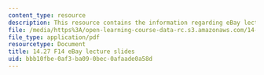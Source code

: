 ```yaml
---
content_type: resource
description: This resource contains the information regarding eBay lecture slides.
file: /media/https%3A/open-learning-course-data-rc.s3.amazonaws.com/14-27-economics-and-e-commerce-fall-2014/bbb10fbe0af3ba090bec0afaade0a58d_MIT14_27F14_lecslide6b.pdf
file_type: application/pdf
resourcetype: Document
title: 14.27 F14 eBay lecture slides
uid: bbb10fbe-0af3-ba09-0bec-0afaade0a58d
---
```

